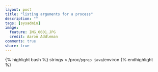 ```yaml
---
layout: post
title: "listing arguments for a process"
description: ""
tags: [sysadmin]
image:
  feature: IMG_0601.JPG
  credit: Aaron Addleman
comments: true
share: true
---
```



{% highlight bash %}
strings < /proc/`pgrep java`/environ
{% endhighlight %}